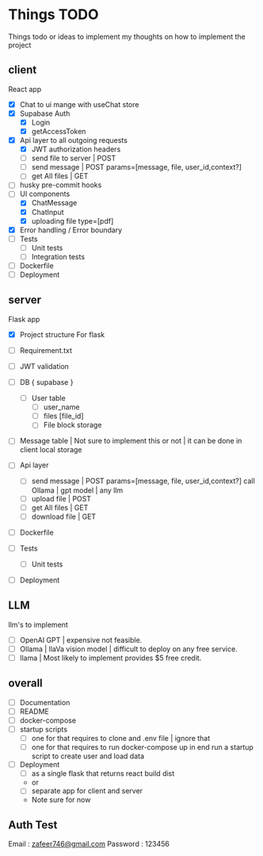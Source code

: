 # Things TODO

Things todo or ideas to implement
my thoughts on how to implement the project

## client

React app

- [x] Chat to ui mange with useChat store
- [x] Supabase Auth
  - [x] Login
  - [x] getAccessToken
- [x] Api layer to all outgoing requests
  - [x] JWT authorization headers
  - [ ] send file to server | POST
  - [ ] send message | POST params=[message, file, user_id,context?]
  - [ ] get All files | GET
- [ ] husky pre-commit hooks
- [ ] UI components
  - [x] ChatMessage
  - [x] ChatInput
  - [x] uploading file type=[pdf]
- [x] Error handling / Error boundary
- [ ] Tests
  - [ ] Unit tests
  - [ ] Integration tests
- [ ] Dockerfile
- [ ] Deployment

## server

Flask app

- [x] Project structure For flask
- [ ] Requirement.txt
- [ ] JWT validation
- [ ] DB { supabase }
  - [ ] User table
    - [ ] user_name
    - [ ] files [file_id]
    - [ ] File block storage
- [ ] Message table | Not sure to implement this or not | it can be done in client local storage

- [ ] Api layer
  - [ ] send message | POST params=[message, file, user_id,context?] call Ollama | gpt model | any llm
  - [ ] upload file | POST
  - [ ] get All files | GET
  - [ ] download file | GET
- [ ] Dockerfile
- [ ] Tests
  - [ ] Unit tests
- [ ] Deployment

## LLM

llm's to implement

- [ ] OpenAI GPT | expensive not feasible.
- [ ] Ollama | llaVa vision model | difficult to deploy on any free service.
- [ ] llama | Most likely to implement provides $5 free credit.

## overall

- [ ] Documentation
- [ ] README
- [ ] docker-compose
- [ ] startup scripts
  - [ ] one for that requires to clone and .env file | ignore that
  - [ ] one for that requires to run docker-compose up in end run a startup script to create user and load data
- [ ] Deployment
  - [ ] as a single flask that returns react build dist
  - or
  - [ ] separate app for client and server
  - Note sure for now

## Auth Test

Email : <zafeer746@gmail.com>
Password : 123456
